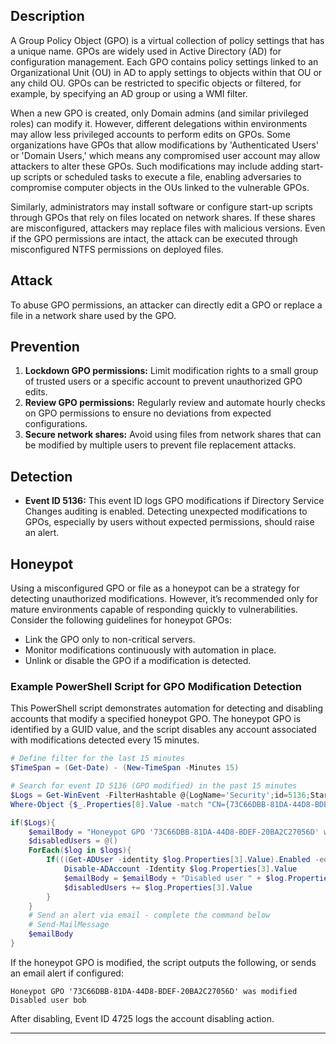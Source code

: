 ## Description

A Group Policy Object (GPO) is a virtual collection of policy settings that has a unique name. GPOs are widely used in Active Directory (AD) for configuration management. Each GPO contains policy settings linked to an Organizational Unit (OU) in AD to apply settings to objects within that OU or any child OU. GPOs can be restricted to specific objects or filtered, for example, by specifying an AD group or using a WMI filter.

When a new GPO is created, only Domain admins (and similar privileged roles) can modify it. However, different delegations within environments may allow less privileged accounts to perform edits on GPOs. Some organizations have GPOs that allow modifications by 'Authenticated Users' or 'Domain Users,' which means any compromised user account may allow attackers to alter these GPOs. Such modifications may include adding start-up scripts or scheduled tasks to execute a file, enabling adversaries to compromise computer objects in the OUs linked to the vulnerable GPOs.

Similarly, administrators may install software or configure start-up scripts through GPOs that rely on files located on network shares. If these shares are misconfigured, attackers may replace files with malicious versions. Even if the GPO permissions are intact, the attack can be executed through misconfigured NTFS permissions on deployed files.

## Attack

To abuse GPO permissions, an attacker can directly edit a GPO or replace a file in a network share used by the GPO.

## Prevention

1. **Lockdown GPO permissions:** Limit modification rights to a small group of trusted users or a specific account to prevent unauthorized GPO edits.
2. **Review GPO permissions:** Regularly review and automate hourly checks on GPO permissions to ensure no deviations from expected configurations.
3. **Secure network shares:** Avoid using files from network shares that can be modified by multiple users to prevent file replacement attacks.

## Detection

- **Event ID 5136:** This event ID logs GPO modifications if Directory Service Changes auditing is enabled. Detecting unexpected modifications to GPOs, especially by users without expected permissions, should raise an alert.

## Honeypot

Using a misconfigured GPO or file as a honeypot can be a strategy for detecting unauthorized modifications. However, it’s recommended only for mature environments capable of responding quickly to vulnerabilities. Consider the following guidelines for honeypot GPOs:

- Link the GPO only to non-critical servers.
- Monitor modifications continuously with automation in place.
- Unlink or disable the GPO if a modification is detected.

### Example PowerShell Script for GPO Modification Detection

This PowerShell script demonstrates automation for detecting and disabling accounts that modify a specified honeypot GPO. The honeypot GPO is identified by a GUID value, and the script disables any account associated with modifications detected every 15 minutes.

```powershell
# Define filter for the last 15 minutes
$TimeSpan = (Get-Date) - (New-TimeSpan -Minutes 15)

# Search for event ID 5136 (GPO modified) in the past 15 minutes
$Logs = Get-WinEvent -FilterHashtable @{LogName='Security';id=5136;StartTime=$TimeSpan} -ErrorAction SilentlyContinue |`
Where-Object {$_.Properties[8].Value -match "CN={73C66DBB-81DA-44D8-BDEF-20BA2C27056D},CN=POLICIES,CN=SYSTEM,DC=EAGLE,DC=LOCAL"}

if($Logs){
    $emailBody = "Honeypot GPO '73C66DBB-81DA-44D8-BDEF-20BA2C27056D' was modified`r`n"
    $disabledUsers = @()
    ForEach($log in $logs){
        If(((Get-ADUser -identity $log.Properties[3].Value).Enabled -eq $true) -and ($log.Properties[3].Value -notin $disabledUsers)){
            Disable-ADAccount -Identity $log.Properties[3].Value
            $emailBody = $emailBody + "Disabled user " + $log.Properties[3].Value + "`r`n"
            $disabledUsers += $log.Properties[3].Value
        }
    }
    # Send an alert via email - complete the command below
    # Send-MailMessage
    $emailBody
}
```

If the honeypot GPO is modified, the script outputs the following, or sends an email alert if configured:

```
Honeypot GPO '73C66DBB-81DA-44D8-BDEF-20BA2C27056D' was modified
Disabled user bob
```

After disabling, Event ID 4725 logs the account disabling action.

---
